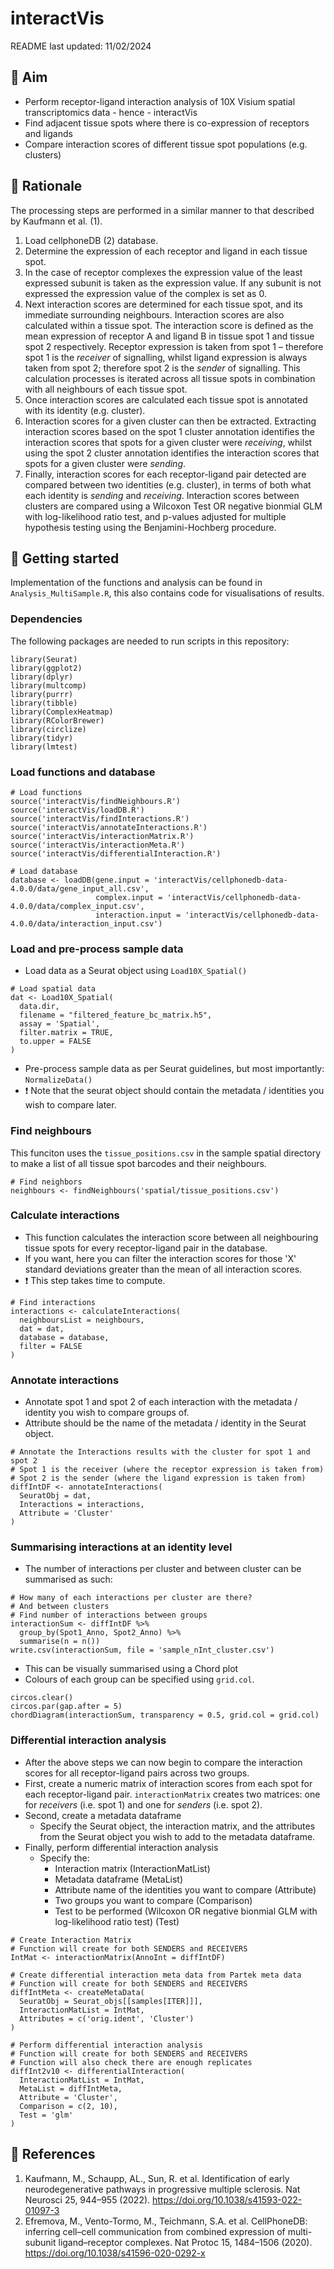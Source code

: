 # interactVis

README last updated: 11/02/2024

## :dart: Aim
- Perform receptor-ligand interaction analysis of 10X Visium spatial transcriptomics data - hence - interactVis
- Find adjacent tissue spots where there is co-expression of receptors and ligands
- Compare interaction scores of different tissue spot populations (e.g. clusters)

## :nut_and_bolt: Rationale
The processing steps are performed in a similar manner to that described by Kaufmann et al. (1).
1. Load cellphoneDB (2) database.
2. Determine the expression of each receptor and ligand in each tissue spot.
3. In the case of receptor complexes the expression value of the least expressed subunit is taken as the expression value. If any subunit is not expressed the expression value of the complex is set as 0.
4. Next interaction scores are determined for each tissue spot, and its immediate surrounding neighbours. Interaction scores are also calculated within a tissue spot. The interaction score is defined as the mean expression of receptor A and ligand B in tissue spot 1 and tissue spot 2 respectively. Receptor expression is taken from spot 1 – therefore spot 1 is the *receiver* of signalling, whilst ligand expression is always taken from spot 2; therefore spot 2 is the *sender* of signalling. This calculation processes is iterated across all tissue spots in combination with all neighbours of each tissue spot.
5. Once interaction scores are calculated each tissue spot is annotated with its identity (e.g. cluster). 
6. Interaction scores for a given cluster can then be extracted. Extracting interaction scores based on the spot 1 cluster annotation identifies the interaction scores that spots for a given cluster were *receiving*, whilst using the spot 2 cluster annotation identifies the interaction scores that spots for a given cluster were *sending*.
7. Finally, interaction scores for each receptor-ligand pair detected are compared between two identities (e.g. cluster), in terms of both what each identity is *sending* and *receiving*. Interaction scores between clusters are compared using a Wilcoxon Test OR negative bionmial GLM with log-likelihood ratio test, and p-values adjusted for multiple hypothesis testing using the Benjamini-Hochberg procedure.

## :pencil: Getting started
Implementation of the functions and analysis can be found in `Analysis_MultiSample.R`, this also contains code for visualisations of results.
### Dependencies
The following packages are needed to run scripts in this repository:
```
library(Seurat)
library(ggplot2)
library(dplyr)
library(multcomp)
library(purrr)
library(tibble)
library(ComplexHeatmap)
library(RColorBrewer)
library(circlize)
library(tidyr)
library(lmtest)
```
### Load functions and database
```
# Load functions
source('interactVis/findNeighbours.R')
source('interactVis/loadDB.R')
source('interactVis/findInteractions.R')
source('interactVis/annotateInteractions.R')
source('interactVis/interactionMatrix.R')
source('interactVis/interactionMeta.R')
source('interactVis/differentialInteraction.R')

# Load database
database <- loadDB(gene.input = 'interactVis/cellphonedb-data-4.0.0/data/gene_input_all.csv',
                   complex.input = 'interactVis/cellphonedb-data-4.0.0/data/complex_input.csv',
                   interaction.input = 'interactVis/cellphonedb-data-4.0.0/data/interaction_input.csv')
```
### Load and pre-process sample data
- Load data as a Seurat object using `Load10X_Spatial()`
```
# Load spatial data
dat <- Load10X_Spatial(
  data.dir,
  filename = "filtered_feature_bc_matrix.h5",
  assay = 'Spatial', 
  filter.matrix = TRUE,
  to.upper = FALSE
)
```
- Pre-process sample data as per Seurat guidelines, but most importantly: `NormalizeData()`
- :exclamation: Note that the seurat object should contain the metadata / identities you wish to compare later.
### Find neighbours
This funciton uses the `tissue_positions.csv` in the sample spatial directory to make a list of all tissue spot barcodes and their neighbours.
```
# Find neighbors
neighbours <- findNeighbours('spatial/tissue_positions.csv')
```
### Calculate interactions
- This function calculates the interaction score between all neighbouring tissue spots for every receptor-ligand pair in the database.
- If you want, here you can filter the interaction scores for those 'X' standard deviations greater than the mean of all interaction scores.
- :exclamation: This step takes time to compute.
```
# Find interactions
interactions <- calculateInteractions(
  neighboursList = neighbours,
  dat = dat,
  database = database,
  filter = FALSE
)
```
### Annotate interactions
- Annotate spot 1 and spot 2 of each interaction with the metadata / identity you wish to compare groups of.
- Attribute should be the name of the metadata / identity in the Seurat object.
```
# Annotate the Interactions results with the cluster for spot 1 and spot 2
# Spot 1 is the receiver (where the receptor expression is taken from)
# Spot 2 is the sender (where the ligand expression is taken from)
diffIntDF <- annotateInteractions(
  SeuratObj = dat,
  Interactions = interactions,
  Attribute = 'Cluster'
)
```
### Summarising interactions at an identity level
- The number of interactions per cluster and between cluster can be summarised as such:
```
# How many of each interactions per cluster are there?
# And between clusters
# Find number of interactions between groups
interactionSum <- diffIntDF %>%
  group_by(Spot1_Anno, Spot2_Anno) %>%
  summarise(n = n())
write.csv(interactionSum, file = 'sample_nInt_cluster.csv')
```
- This can be visually summarised using a Chord plot
- Colours of each group can be specified using `grid.col`.
```
circos.clear()
circos.par(gap.after = 5)
chordDiagram(interactionSum, transparency = 0.5, grid.col = grid.col)
```
### Differential interaction analysis
- After the above steps we can now begin to compare the interaction scores for all receptor-ligand pairs across two groups.
- First, create a numeric matrix of interaction scores from each spot for each receptor-ligand pair. `interactionMatrix` creates two matrices: one for *receivers* (i.e. spot 1) and one for *senders* (i.e. spot 2).
- Second, create a metadata dataframe
  - Specify the Seurat object, the interaction matrix, and the attributes from the Seurat object you wish to add to the metadata dataframe.
- Finally, perform differential interaction analysis
  - Specify the:
    - Interaction matrix (InteractionMatList)
    - Metadata dataframe (MetaList)
    - Attribute name of the identities you want to compare (Attribute)
    - Two groups you want to compare (Comparison)
    - Test to be performed (Wilcoxon OR negative bionmial GLM with log-likelihood ratio test)  (Test)
```
# Create Interaction Matrix
# Function will create for both SENDERS and RECEIVERS
IntMat <- interactionMatrix(AnnoInt = diffIntDF)

# Create differential interaction meta data from Partek meta data
# Function will create for both SENDERS and RECEIVERS
diffIntMeta <- createMetaData(
  SeuratObj = Seurat_objs[[samples[ITER]]],
  InteractionMatList = IntMat,
  Attributes = c('orig.ident', 'Cluster')
)
  
# Perform differential interaction analysis
# Function will create for both SENDERS and RECEIVERS
# Function will also check there are enough replicates 
diffInt2v10 <- differentialInteraction(
  InteractionMatList = IntMat,
  MetaList = diffIntMeta,
  Attribute = 'Cluster',
  Comparison = c(2, 10),
  Test = 'glm'
)
```
## :page_with_curl: References

1) Kaufmann, M., Schaupp, AL., Sun, R. et al. Identification of early neurodegenerative pathways in progressive multiple sclerosis. Nat Neurosci 25, 944–955 (2022). https://doi.org/10.1038/s41593-022-01097-3
2) Efremova, M., Vento-Tormo, M., Teichmann, S.A. et al. CellPhoneDB: inferring cell–cell communication from combined expression of multi-subunit ligand–receptor complexes. Nat Protoc 15, 1484–1506 (2020). https://doi.org/10.1038/s41596-020-0292-x
